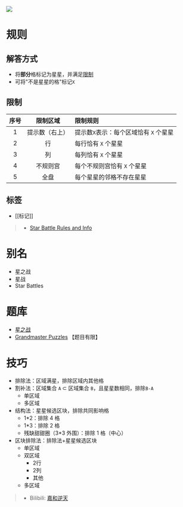 ![](https://www.gmpuzzles.com/images/blog/GM-StarBattle-Ex.png)

# 规则

## 解答方式

- 将**部分**格标记为星星，并满足[限制](#限制)
- 可将"不是星星的格"标记`X`

## 限制

| 序号  |  限制区域   | 限制规则                    |
|:---:|:-------:|:------------------------|
|  1  | 提示数（右上） | 提示数`X`表示：每个区域恰有 `X` 个星星 |
|  2  |    行    | 每行恰有 `X` 个星星            |
|  3  |    列    | 每列恰有 `X` 个星星            |
|  4  |  不规则宫   | 每个不规则宫恰有 `X` 个星星        |
|  5  |   全盘    | 每个星星的邻格不存在星星            |

## 标签

- [[标记]]

> - [Star Battle Rules and Info](https://www.gmpuzzles.com/blog/star-battle-rules-and-info/)

# 别名

- 星之战
- 星战
- Star Battles

# 题库

- [星之战](https://cn.puzzle-star-battle.com/)
- [Grandmaster Puzzles](https://www.gmpuzzles.com/blog/category/objectplacement/star-battle/) 【题目有限】

# 技巧

- 排除法：区域满星，排除区域内其他格
- 割补法：区域集合 `A` ⊂ 区域集合 `B`，且星星数相同，排除`B-A`
  - 单区域
  - 多区域
- 结构法：星星候选区块，排除共同影响格
  - 1*2：排除 4 格
  - 1*3：排除 2 格
  - 残缺甜甜圈（3*3 外围）：排除 1 格（中心）
- 区块排除法：排除法+星星候选区块
  - 单区域
  - 双区域
    - 2行
    - 2列
    - 其他
  - 多区域

> - Bilibili: [嘉和逆天](https://www.bilibili.com/read/cv15587434)
